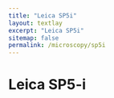 ```yaml
---
title: "Leica SP5i"
layout: textlay
excerpt: "Leica SP5i"
sitemap: false
permalink: /microscopy/sp5i
---
```


# Leica SP5-i

